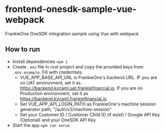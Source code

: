 # frontend-onesdk-sample-vue-webpack
FrankieOne OneSDK integration sample using Vue with webpack

## How to run
- Install dependencies `npm i`
- Create `.env` file in root project and copy the provided keys from `.env.example`. Fill with credentials.
  - VUE_APP_BASE_API_URL is FrankieOne's backend URL. IF you are on UAT environment, set it as https://backend.kycaml.uat.frankiefinancial.io. If you are on Production environment, set it as https://backend.kycaml.frankiefinancial.io
  - Set VUE_APP_API_LOGIN_PATH as FrankieOne's machine session generator path, "/auth/v2/machine-session"
  - Set your Customer ID / Customer Child ID (if exist) / Google API Key (Optional) and your OneSDK API Key
- Start the app `npm run serve`